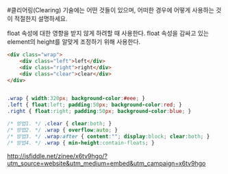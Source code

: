 #클리어링(Clearing) 기술에는 어떤 것들이 있으며, 어떠한 경우에 어떻게 사용하는 것이 적절한지 설명하세요.

float 속성에 대한 영향을 받지 않게 하려할 때 사용한다.
float 속성을 감싸고 있는 element의 height를 알맞게 조정하기 위해 사용한다.

```html
<div class="wrap">
    <div class="left">left</div>
    <div class="right">right</div>
    <div class="clear">clear</div>
</div>
````

```css

.wrap { width:320px; background-color:#eee; }
.left { float:left; padding:50px; background-color:red; }
.right { float:right; padding:50px; background-color:blue; }

/* 방법1. */ .clear { clear:both; }
/* 방법2. */ .wrap { overflow:auto; }
/* 방법3. */ .wrap:after { content:""; display:block; clear:both; }
/* 방법4. */ .wrap { min-height:contain-floats; } 
```

http://jsfiddle.net/zinee/x6tv9hgo/?utm_source=website&utm_medium=embed&utm_campaign=x6tv9hgo
